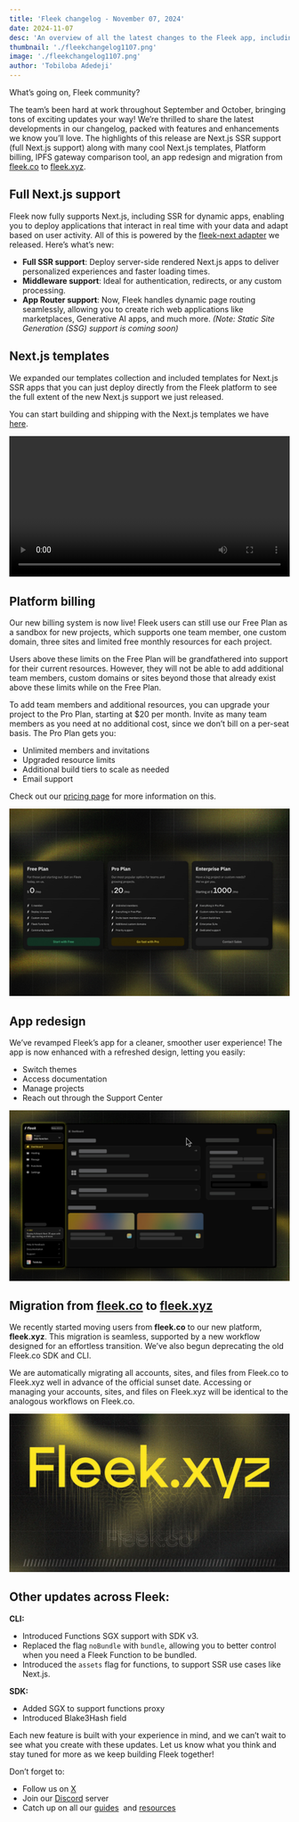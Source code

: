 ```yaml
---
title: 'Fleek changelog - November 07, 2024'
date: 2024-11-07
desc: 'An overview of all the latest changes to the Fleek app, including Next.js SSR support, billing support, migration from fleek.co to fleek.xyz and more'
thumbnail: './fleekchangelog1107.png'
image: './fleekchangelog1107.png'
author: 'Tobiloba Adedeji'
---
```


What’s going on, Fleek community?

The team’s been hard at work throughout September and October, bringing tons of exciting updates your way! We’re thrilled to share the latest developments in our changelog, packed with features and enhancements we know you’ll love. The highlights of this release are Next.js SSR support (full Next.js support) along with many cool Next.js templates, Platform billing, IPFS gateway comparison tool, an app redesign and migration from [fleek.co](https://fleek.co/) to [fleek.xyz](https://fleek.xyz/).

## Full Next.js support

Fleek now fully supports Next.js, including SSR for dynamic apps, enabling you to deploy applications that interact in real time with your data and adapt based on user activity. All of this is powered by the [fleek-next adapter](https://fleek.xyz/docs/cli/fleek-next-adapter/) we released. Here’s what’s new:

- **Full SSR support**: Deploy server-side rendered Next.js apps to deliver personalized experiences and faster loading times.
- **Middleware support**: Ideal for authentication, redirects, or any custom processing.
- **App Router support**: Now, Fleek handles dynamic page routing seamlessly, allowing you to create rich web applications like marketplaces, Generative AI apps, and much more. _(Note: Static Site Generation (SSG) support is coming soon)_

## Next.js templates

We expanded our templates collection and included templates for Next.js SSR apps that you can just deploy directly from the Fleek platform to see the full extent of the new Next.js support we just released.

You can start building and shipping with the Next.js templates we have [here](https://app.fleek.xyz/).

<video width="100%" height="auto" autoplay loop controls>
  <source src="./nextjs-templates.mp4" type="video/mp4" />
  Your browser does not support the video tag
</video>

## Platform billing

Our new billing system is now live! Fleek users can still use our Free Plan as a sandbox for new projects, which supports one team member, one custom domain, three sites and limited free monthly resources for each project.

Users above these limits on the Free Plan will be grandfathered into support for their current resources. However, they will not be able to add additional team members, custom domains or sites beyond those that already exist above these limits while on the Free Plan.

To add team members and additional resources, you can upgrade your project to the Pro Plan, starting at $20 per month. Invite as many team members as you need at no additional cost, since we don’t bill on a per-seat basis. The Pro Plan gets you:

- Unlimited members and invitations
- Upgraded resource limits
- Additional build tiers to scale as needed
- Email support

Check out our [pricing page](https://fleek.xyz/pricing/) for more information on this.

![pricing information](./billing.png)


## App redesign

We’ve revamped Fleek’s app for a cleaner, smoother user experience! The app is now enhanced with a refreshed design, letting you easily:

- Switch themes
- Access documentation
- Manage projects
- Reach out through the Support Center

![sidebar tool](./app-redesign.png)

## Migration from [fleek.co](https://fleek.co/) to [fleek.xyz](https://fleek.xyz/)

We recently started moving users from **fleek.co** to our new platform, **fleek.xyz**. This migration is seamless, supported by a new workflow designed for an effortless transition. We’ve also begun deprecating the old Fleek.co SDK and CLI.

We are automatically migrating all accounts, sites, and files from Fleek.co to Fleek.xyz well in advance of the official sunset date. Accessing or managing your accounts, sites, and files on Fleek.xyz will be identical to the analogous workflows on Fleek.co.

![fleek app migration](./fleek-migration.jpg)

## **Other updates across Fleek:**

**CLI:**

- Introduced Functions SGX support with SDK v3.
- Replaced the flag `noBundle` with `bundle`, allowing you to better control when you need a Fleek Function to be bundled.
- Introduced the `assets` flag for functions, to support SSR use cases like Next.js.

**SDK:**

- Added SGX to support functions proxy
- Introduced Blake3Hash field

Each new feature is built with your experience in mind, and we can’t wait to see what you create with these updates. Let us know what you think and stay tuned for more as we keep building Fleek together!

Don’t forget to:

- Follow us on [X](https://x.com/fleek)
- Join our [Discord](https://discord.gg/fleek) server
- Catch up on all our [guides](https://fleek.xyz/guides/)  and [resources](https://fleek.xyz/docs/)
